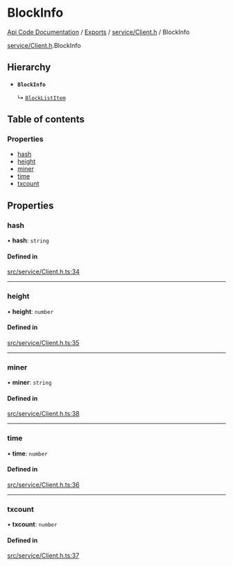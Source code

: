 # BlockInfo
[Api Code Documentation](../README.md) / [Exports](../modules.md) / [service/Client.h](../modules/service_Client_h.md) / BlockInfo

[service/Client.h](../modules/service_Client_h.md).BlockInfo

## Hierarchy

- **`BlockInfo`**

  ↳ [`BlockListItem`](service_Client_h.BlockListItem.md)

## Table of contents

### Properties

- [hash](service_Client_h.BlockInfo.md#hash)
- [height](service_Client_h.BlockInfo.md#height)
- [miner](service_Client_h.BlockInfo.md#miner)
- [time](service_Client_h.BlockInfo.md#time)
- [txcount](service_Client_h.BlockInfo.md#txcount)

## Properties

### hash

• **hash**: `string`

#### Defined in

[src/service/Client.h.ts:34](https://github.com/openkfw/TruBudget/blob/c993c60c/api/src/service/Client.h.ts#L34)

___

### height

• **height**: `number`

#### Defined in

[src/service/Client.h.ts:35](https://github.com/openkfw/TruBudget/blob/c993c60c/api/src/service/Client.h.ts#L35)

___

### miner

• **miner**: `string`

#### Defined in

[src/service/Client.h.ts:38](https://github.com/openkfw/TruBudget/blob/c993c60c/api/src/service/Client.h.ts#L38)

___

### time

• **time**: `number`

#### Defined in

[src/service/Client.h.ts:36](https://github.com/openkfw/TruBudget/blob/c993c60c/api/src/service/Client.h.ts#L36)

___

### txcount

• **txcount**: `number`

#### Defined in

[src/service/Client.h.ts:37](https://github.com/openkfw/TruBudget/blob/c993c60c/api/src/service/Client.h.ts#L37)
